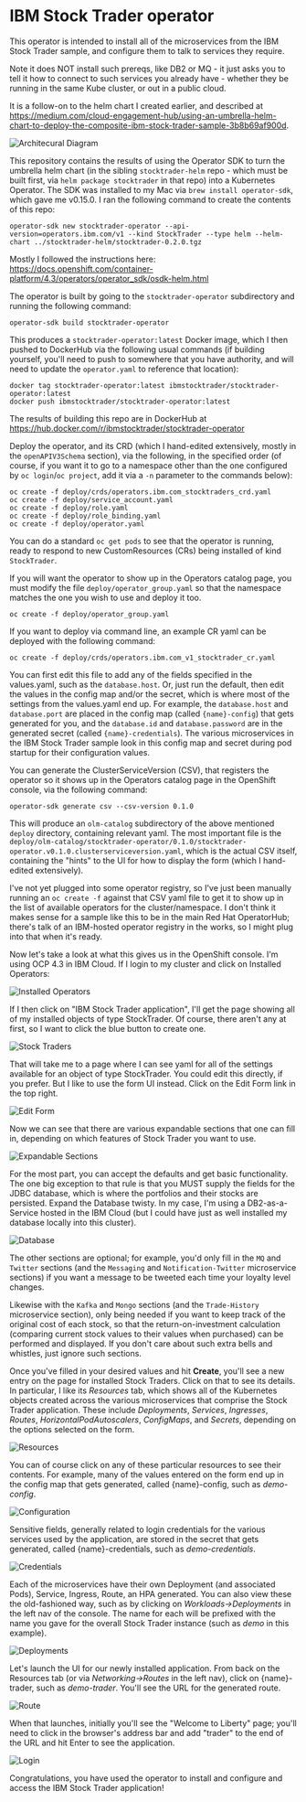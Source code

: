 # IBM Stock Trader operator
This operator is intended to install all of the microservices from the IBM Stock Trader sample, and configure them to talk to services they require.

Note it does NOT install such prereqs, like DB2 or MQ - it just asks you to tell it how to connect to such services you already have - whether they be running in the same Kube cluster, or out in a public cloud.

It is a follow-on to the helm chart I created earlier, and described at https://medium.com/cloud-engagement-hub/using-an-umbrella-helm-chart-to-deploy-the-composite-ibm-stock-trader-sample-3b8b69af900d.

![Architecural Diagram](images/stock-trader.png)

This repository contains the results of using the Operator SDK to turn the umbrella helm chart (in the sibling `stocktrader-helm` repo - which must be built first, via `helm package stocktrader` in that repo) into a Kubernetes Operator.
The SDK was installed to my Mac via `brew install operator-sdk`, which gave me v0.15.0.  I ran the following command to create the contents of this repo:
```
operator-sdk new stocktrader-operator --api-version=operators.ibm.com/v1 --kind StockTrader --type helm --helm-chart ../stocktrader-helm/stocktrader-0.2.0.tgz
```
Mostly I followed the instructions here: https://docs.openshift.com/container-platform/4.3/operators/operator_sdk/osdk-helm.html

The operator is built by going to the `stocktrader-operator` subdirectory and running the following command:
```
operator-sdk build stocktrader-operator
```
This produces a `stocktrader-operator:latest` Docker image, which I then pushed to DockerHub via the following usual commands (if building yourself, you'll need to push to somewhere that you have authority, and will need to update the `operator.yaml` to reference that location):
```
docker tag stocktrader-operator:latest ibmstocktrader/stocktrader-operator:latest
docker push ibmstocktrader/stocktrader-operator:latest
```
The results of building this repo are in DockerHub at https://hub.docker.com/r/ibmstocktrader/stocktrader-operator

Deploy the operator, and its CRD (which I hand-edited extensively, mostly in the `openAPIV3Schema` section), via the following, in the specified order (of course, if you want it to go to a namespace other than the one configured by `oc login`/`oc project`, add it via a `-n` parameter to the commands below):
```
oc create -f deploy/crds/operators.ibm.com_stocktraders_crd.yaml
oc create -f deploy/service_account.yaml
oc create -f deploy/role.yaml
oc create -f deploy/role_binding.yaml
oc create -f deploy/operator.yaml
```
You can do a standard `oc get pods` to see that the operator is running, ready to respond to new CustomResources (CRs) being installed of kind `StockTrader`.

If you will want the operator to show up in the Operators catalog page, you must modify the file `deploy/operator_group.yaml` so that the namespace matches the one you wish to use and deploy it too.

```
oc create -f deploy/operator_group.yaml 
```

If you want to deploy via command line, an example CR yaml can be deployed with the following command:
```
oc create -f deploy/crds/operators.ibm.com_v1_stocktrader_cr.yaml
```
You can first edit this file to add any of the fields specified in the values.yaml, such as the `database.host`.
Or, just run the default, then edit the values in the config map and/or the secret, which is where most of the settings from the values.yaml end up.
For example, the `database.host` and `database.port` are placed in the config map (called `{name}-config`) that gets generated for you, and the `database.id` and `database.password` are in the generated secret (called `{name}-credentials`).
The various microservices in the IBM Stock Trader sample look in this config map and secret during pod startup for their configuration values.

You can generate the ClusterServiceVersion (CSV), that registers the operator so it shows up in the Operators catalog page in the OpenShift console, via the following command:
```
operator-sdk generate csv --csv-version 0.1.0
```
This will produce an `olm-catalog` subdirectory of the above mentioned `deploy` directory, containing relevant yaml.  The most important file is the `deploy/olm-catalog/stocktrader-operator/0.1.0/stocktrader-operator.v0.1.0.clusterserviceversion.yaml`, which is the actual CSV itself, containing the "hints" to the UI for how to display the form (which I hand-edited extensively).

I've not yet plugged into some operator registry, so I've just been manually running an `oc create -f` against that CSV yaml file to get it to show up in the list of available operators for the cluster/namespace.
I don't think it makes sense for a sample like this to be in the main Red Hat OperatorHub; there's talk of an IBM-hosted operator registry in the works, so I might plug into that when it's ready.

Now let's take a look at what this gives us in the OpenShift console.  I'm using OCP 4.3 in IBM Cloud.  If I login to my cluster and click on Installed Operators:

![Installed Operators](images/InstalledOperators.png)

If I then click on "IBM Stock Trader application", I'll get the page showing all of my installed objects of type StockTrader.  Of course, there aren't any at first, so I want to click the blue button to create one.

![Stock Traders](images/CreateStockTrader.png)

That will take me to a page where I can see yaml for all of the settings available for an object of type StockTrader.  You could edit this directly, if you prefer.  But I like to use the form UI instead.  Click on the Edit Form link in the top right.

![Edit Form](images/EditForm.png)

Now we can see that there are various expandable sections that one can fill in, depending on which features of Stock Trader you want to use.

![Expandable Sections](images/AllSectionsCollapsed.png)

For the most part, you can accept the defaults and get basic functionality.  The one big exception to that rule is that you MUST supply the fields for the JDBC database, which is where the portfolios and their stocks are persisted.  Expand the Database twisty.  In my case, I'm using a DB2-as-a-Service hosted in the IBM Cloud (but I could have just as well installed my database locally into this cluster).

![Database](images/DatabaseSectionExpanded.png)

The other sections are optional; for example, you'd only fill in the `MQ` and `Twitter` sections (and the `Messaging` and `Notification-Twitter` microservice sections) if you want a message to be tweeted each time your loyalty level changes.

Likewise with the `Kafka` and `Mongo` sections (and the `Trade-History` microservice section), only being needed if you want to keep track of the original cost of each stock, so that the return-on-investment calculation (comparing current stock values to their values when purchased) can be performed and displayed.  If you don't care about such extra bells and whistles, just ignore such sections.

Once you've filled in your desired values and hit **Create**, you'll see a new entry on the page for installed Stock Traders.  Click on that to see its details.  In particular, I like its *Resources* tab, which shows all of the Kubernetes objects created across the various microservices that comprise the Stock Trader application.  These include *Deployments*, *Services*, *Ingresses*, *Routes*, *HorizontalPodAutoscalers*, *ConfigMaps*, and *Secrets*, depending on the options selected on the form.

![Resources](images/ResourcesTab.png)

You can of course click on any of these particular resources to see their contents.  For example, many of the values entered on the form end up in the config map that gets generated, called {name}-config, such as *demo-config*.

![Configuration](images/ConfigMap.png)

Sensitive fields, generally related to login credentials for the various services used by the application, are stored in the secret that gets generated, called {name}-credentials, such as *demo-credentials*.

![Credentials](images/Secret.png)

Each of the microservices have their own Deployment (and associated Pods), Service, Ingress, Route, an HPA generated.  You can also view these the old-fashioned way, such as by clicking on *Workloads->Deployments* in the left nav of the console.  The name for each will be prefixed with the name you gave for the overall Stock Trader instance (such as *demo* in this example).

![Deployments](images/Deployments.png)

Let's launch the UI for our newly installed application.  From back on the Resources tab (or via *Networking->Routes* in the left nav), click on {name}-trader, such as *demo-trader*.  You'll see the URL for the generated route.

![Route](images/Route.png)

When that launches, initially you'll see the "Welcome to Liberty" page; you'll need to click in the browser's address bar and add "trader" to the end of the URL and hit Enter to see the application.

![Login](images/Login.png)

Congratulations, you have used the operator to install and configure and access the IBM Stock Trader application!
